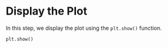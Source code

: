 # Display the Plot

In this step, we display the plot using the `plt.show()` function.

```python
plt.show()
```
